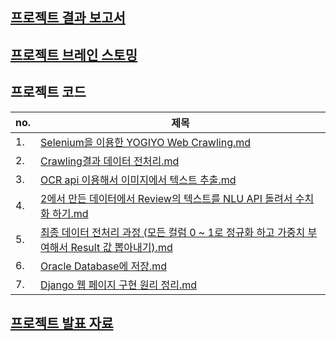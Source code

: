 ## [프로젝트 결과 보고서](https://github.com/KimRanA/FiveSisters/blob/master/%ED%94%84%EB%A1%9C%EC%A0%9D%ED%8A%B8%20%EA%B2%B0%EA%B3%BC%20%EB%B3%B4%EA%B3%A0%EC%84%9C.md)

## [프로젝트 브레인 스토밍](https://github.com/KimRanA/FiveSisters/blob/master/%ED%94%84%EB%A1%9C%EC%A0%9D%ED%8A%B8%20%EB%B8%8C%EB%A0%88%EC%9D%B8%20%EC%8A%A4%ED%86%A0%EB%B0%8D.md)

## 프로젝트 코드

| no.  | 제목                                                         |
| ---- | ------------------------------------------------------------ |
| 1.   | [Selenium을 이용한 YOGIYO Web Crawling.md](https://github.com/KimRanA/FiveSisters/blob/master/1.%20Selenium%EC%9D%84%20%EC%9D%B4%EC%9A%A9%ED%95%9C%20YOGIYO%20%20Web%20Crawling.md) |
| 2.   | [Crawling결과 데이터 전처리.md](https://github.com/KimRanA/FiveSisters/blob/master/2.%20Crawling%EA%B2%B0%EA%B3%BC%20%EB%8D%B0%EC%9D%B4%ED%84%B0%20%EC%A0%84%EC%B2%98%EB%A6%AC.md) |
| 3.   | [OCR api 이용해서 이미지에서 텍스트 추출.md](https://github.com/KimRanA/FiveSisters/blob/master/3.%20OCR%20api%20%EC%9D%B4%EC%9A%A9%ED%95%B4%EC%84%9C%20%EC%9D%B4%EB%AF%B8%EC%A7%80%EC%97%90%EC%84%9C%20%ED%85%8D%EC%8A%A4%ED%8A%B8%20%EC%B6%94%EC%B6%9C.md) |
| 4.   | [2에서 만든 데이터에서 Review의 텍스트를 NLU API 돌려서 수치화 하기.md](https://github.com/KimRanA/FiveSisters/blob/master/4.%202%EC%97%90%EC%84%9C%20%EB%A7%8C%EB%93%A0%20%20%EB%8D%B0%EC%9D%B4%ED%84%B0%EC%97%90%EC%84%9C%20Review%EC%9D%98%20%ED%85%8D%EC%8A%A4%ED%8A%B8%EB%A5%BC%20NLU%20API%20%EB%8F%8C%EB%A0%A4%EC%84%9C%20%20%EC%88%98%EC%B9%98%ED%99%94%20%ED%95%98%EA%B8%B0.md) |
| 5.   | [최종 데이터 전처리 과정 (모든 컬럼 0 ~ 1로 정규화 하고 가중치 부여해서 Result 값 뽑아내기).md](https://github.com/KimRanA/FiveSisters/blob/master/5.%20%EC%B5%9C%EC%A2%85%20%EB%8D%B0%EC%9D%B4%ED%84%B0%20%20%EC%A0%84%EC%B2%98%EB%A6%AC%20%EA%B3%BC%EC%A0%95%20(%EB%AA%A8%EB%93%A0%20%EC%BB%AC%EB%9F%BC%200%20~%201%EB%A1%9C%20%EC%A0%95%EA%B7%9C%ED%99%94%20%ED%95%98%EA%B3%A0%20%EA%B0%80%EC%A4%91%EC%B9%98%20%20%EB%B6%80%EC%97%AC%ED%95%B4%EC%84%9C%20Result%20%EA%B0%92%20%EB%BD%91%EC%95%84%EB%82%B4%EA%B8%B0).md) |
| 6.   | [Oracle Database에 저장.md](https://github.com/KimRanA/FiveSisters/blob/master/6.%20Oracle%20Database%EC%97%90%20%EC%A0%80%EC%9E%A5.md) |
| 7.   | [Django 웹 페이지 구현 원리 정리.md](https://github.com/KimRanA/FiveSisters/blob/master/7.%20Django%20%EC%9B%B9%20%ED%8E%98%EC%9D%B4%EC%A7%80%20%EA%B5%AC%ED%98%84%20%EC%9B%90%EB%A6%AC%20%EC%A0%95%EB%A6%AC.md) |

## [프로젝트 발표 자료](https://github.com/KimRanA/FiveSisters/blob/master/%EC%98%A4%EC%9E%90%EB%A7%A4%20%ED%94%84%EB%A1%9C%EC%A0%9D%ED%8A%B8/%EC%B5%9C%EC%A2%85_FiveSisters.pdf)